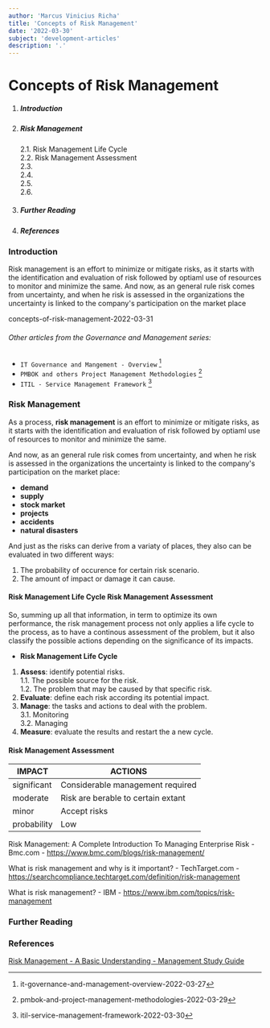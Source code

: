 ```yaml
---
author: 'Marcus Vinicius Richa'
title: 'Concepts of Risk Management'
date: '2022-03-30'
subject: 'development-articles'
description: '.'
---
```


# Concepts of Risk Management

1. ##### Introduction  
2. ##### Risk Management
    2.1. Risk Management Life Cycle     
    2.2. Risk Management Assessment    
    2.3.    
    2.4.     
    2.5.    
    2.6. 
4. ##### Further Reading
5. ##### References

### Introduction
 

 

Risk management is an effort to minimize or mitigate risks, as it starts with the identification and evaluation of risk followed by optiaml use of resources to monitor and minimize the same. And now, as an general rule risk comes from uncertainty, and when he risk is assessed in the organizations the uncertainty is linked to the company's participation on the market place

concepts-of-risk-management-2022-03-31
 
 
 
 
###### Other articles from the Governance and Management series:
- `IT Governance and Mangement - Overview` [^1]
- `PMBOK and others Project Management Methodologies` [^2]
- `ITIL - Service Management Framework` [^3]


### Risk Management

As a process, **risk management** is an effort to minimize or mitigate risks, as it starts with the identification and evaluation of risk followed by optiaml use of resources to monitor and minimize the same.


And now, as an general rule risk comes from uncertainty, and when he risk is assessed in the organizations the uncertainty is linked to the company's participation on the market place:

- **demand**
- **supply**
- **stock market**
- **projects**
- **accidents**
- **natural disasters**


And just as the risks can derive from a variaty of places, they also can be evaluated in two different ways:

1. The probability of occurence for certain risk scenario.
2. The amount of impact or damage it can cause.


#### Risk Management Life Cycle Risk Management Assessment

So, summing up all that information, in term to optimize its own performance, the risk management process not only applies a life cycle to the process, as to have a continous assessment of the problem, but it also classify the possible actions depending on the significance of its impacts.

- **Risk Management Life Cycle**
1. **Assess**: identify potential risks.   
    1.1. The possible source for the risk.   
    1.2. The problem that may be caused by that specific risk.
2. **Evaluate**: define each risk according its potential impact.
3. **Manage**: the tasks and actions to deal with the problem.   
    3.1. Monitoring   
    3.2. Managing 
4. **Measure**: evaluate the results and restart the a new cycle.


#### Risk Management Assessment

| IMPACT     | ACTIONS                                                                                                                                                           |   
| ---------------| ---------------------------------------------------------------------------------------------------------------------------------------------- |     
| significant  | Considerable management required | Must manage and monitor risks | Extensive management is essential |    
| moderate   | Risk are berable to certain extant      | Management effort worthwhile | Management effort required               |   
| minor         | Accept risks                                       | Accept but monitor Risks | Manage and monitor risks                           |     
| probability  | Low                                                   | Medium                             | High                                                            |  





















Risk Management: A Complete Introduction To Managing Enterprise Risk - Bmc.com - https://www.bmc.com/blogs/risk-management/

What is risk management and why is it important? - TechTarget.com - https://searchcompliance.techtarget.com/definition/risk-management

What is risk management? - IBM - https://www.ibm.com/topics/risk-management

### Further Reading

[]()


### References

[Risk Management - A Basic Understanding - Management Study Guide](https://www.managementstudyguide.com/risk-management.htm)


[]()


[^1]:it-governance-and-management-overview-2022-03-27

[^2]:pmbok-and-project-management-methodologies-2022-03-29

[^3]:itil-service-management-framework-2022-03-30


